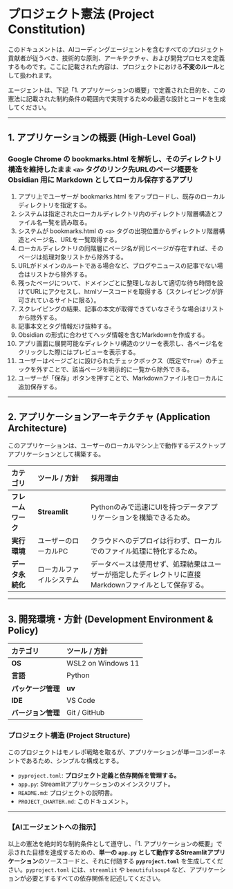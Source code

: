 # プロジェクト憲法 (Project Constitution)

このドキュメントは、AIコーディングエージェントを含むすべてのプロジェクト貢献者が従うべき、技術的な原則、アーキテクチャ、および開発プロセスを定義するものです。ここに記載された内容は、プロジェクトにおける**不変のルール**として扱われます。

エージェントは、下記「1. アプリケーションの概要」で定義された目的を、この憲法に記載された制約条件の範囲内で実現するための最適な設計とコードを生成してください。

---

## 1. アプリケーションの概要 (High-Level Goal)

### Google Chrome の bookmarks.html を解析し、そのディレクトリ構造を維持したまま `<a>` タグのリンク先URLのページ概要を Obsidian 用に Markdown としてローカル保存するアプリ

1. アプリ上でユーザーが bookmarks.html をアップロードし、既存のローカルディレクトリを指定する。
2. システムは指定されたローカルディレクトリ内のディレクトリ階層構造とファイル名一覧を読み取る。
3. システムが bookmarks.html の `<a>` タグの出現位置からディレクトリ階層構造とページ名、URLを一覧取得する。
4. ローカルディレクトリの同階層にページ名が同じページが存在すれば、そのページは処理対象リストから除外する。
5. URLがドメインのルートである場合など、ブログやニュースの記事でない場合はリストから除外する。
6. 残ったページについて、ドメインごとに整理しなおして適切な待ち時間を設けてURLにアクセスし、htmlソースコードを取得する（スクレイピングが許可されているサイトに限る）。
7. スクレイピングの結果、記事の本文が取得できていなさそうな場合はリストから除外する。
8. 記事本文とタグ情報だけ抜粋する。
9. Obsidian の形式に合わせてヘッダ情報を含むMarkdownを作成する。
10. アプリ画面に展開可能なディレクトリ構造のツリーを表示し、各ページ名をクリックした際にはプレビューを表示する。
11. ユーザーはページごとに設けられたチェックボックス（既定で`True`）のチェックを外すことで、該当ページを明示的に一覧から除外できる。
12. ユーザーが「保存」ボタンを押すことで、Markdownファイルをローカルに追加保存する。

---

## 2. アプリケーションアーキテクチャ (Application Architecture)

このアプリケーションは、ユーザーのローカルマシン上で動作するデスクトップアプリケーションとして構築する。

| カテゴリ           | ツール / 方針            | 採用理由                                                                                               |
| :----------------- | :----------------------- | :----------------------------------------------------------------------------------------------------- |
| **フレームワーク** | **Streamlit**            | Pythonのみで迅速にUIを持つデータアプリケーションを構築できるため。                                     |
| **実行環境**       | ユーザーのローカルPC     | クラウドへのデプロイは行わず、ローカルでのファイル処理に特化するため。                                 |
| **データ永続化**   | ローカルファイルシステム | データベースは使用せず、処理結果はユーザーが指定したディレクトリに直接Markdownファイルとして保存する。 |

---

## 3. 開発環境・方針 (Development Environment & Policy)

| カテゴリ           | ツール / 方針      |
| :----------------- | :----------------- |
| **OS**             | WSL2 on Windows 11 |
| **言語**           | Python             |
| **パッケージ管理** | **uv**             |
| **IDE**            | VS Code            |
| **バージョン管理** | Git / GitHub       |

### プロジェクト構造 (Project Structure)

このプロジェクトはモノレポ戦略を取るが、アプリケーションが単一コンポーネントであるため、シンプルな構成とする。

* `pyproject.toml`: **プロジェクト定義と依存関係を管理する。**
* `app.py`: Streamlitアプリケーションのメインスクリプト。
* `README.md`: プロジェクトの説明書。
* `PROJECT_CHARTER.md`: このドキュメント。

---

### **【AIエージェントへの指示】**

以上の憲法を絶対的な制約条件として遵守し、「1. アプリケーションの概要」で示された目標を達成するための、**単一の `app.py` として動作するStreamlitアプリケーション**のソースコードと、それに付随する **`pyproject.toml`** を生成してください。`pyproject.toml` には、`streamlit` や `beautifulsoup4` など、アプリケーションが必要とするすべての依存関係を記述してください。
